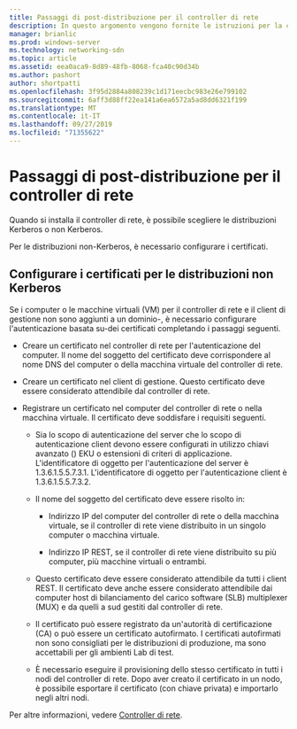 ```yaml
---
title: Passaggi di post-distribuzione per il controller di rete
description: In questo argomento vengono fornite le istruzioni per la configurazione dei certificati per le distribuzioni non Kerberos del controller di rete in Windows Server 2016 datacenter.
manager: brianlic
ms.prod: windows-server
ms.technology: networking-sdn
ms.topic: article
ms.assetid: eea0aca9-8d89-48fb-8068-fca40c90d34b
ms.author: pashort
author: shortpatti
ms.openlocfilehash: 3f95d2884a808239c1d171eecbc983e26e799102
ms.sourcegitcommit: 6aff3d88ff22ea141a6ea6572a5ad8dd6321f199
ms.translationtype: MT
ms.contentlocale: it-IT
ms.lasthandoff: 09/27/2019
ms.locfileid: "71355622"
---
```

# <a name="post-deployment-steps-for-network-controller"></a>Passaggi di post-distribuzione per il controller di rete

Quando si installa il controller di rete, è possibile scegliere le distribuzioni Kerberos o non Kerberos.

Per le distribuzioni non\-Kerberos, è necessario configurare i certificati.

## <a name="configure-certificates-for-non-kerberos-deployments"></a>Configurare i certificati per le distribuzioni non Kerberos

Se i computer o le macchine virtuali \(VM\) per il controller di rete e il client di gestione non sono aggiunti a un dominio\-, è necessario configurare l'autenticazione basata su\-dei certificati completando i passaggi seguenti.

- Creare un certificato nel controller di rete per l'autenticazione del computer. Il nome del soggetto del certificato deve corrispondere al nome DNS del computer o della macchina virtuale del controller di rete.

- Creare un certificato nel client di gestione. Questo certificato deve essere considerato attendibile dal controller di rete.
  
- Registrare un certificato nel computer del controller di rete o nella macchina virtuale. Il certificato deve soddisfare i requisiti seguenti.
  
    -  Sia lo scopo di autenticazione del server che lo scopo di autenticazione client devono essere configurati in utilizzo chiavi avanzato \(\) EKU o estensioni di criteri di applicazione. L'identificatore di oggetto per l'autenticazione del server è 1.3.6.1.5.5.7.3.1. L'identificatore di oggetto per l'autenticazione client è 1.3.6.1.5.5.7.3.2.
  
    - Il nome del soggetto del certificato deve essere risolto in:
  
        - Indirizzo IP del computer del controller di rete o della macchina virtuale, se il controller di rete viene distribuito in un singolo computer o macchina virtuale.

        - Indirizzo IP REST, se il controller di rete viene distribuito su più computer, più macchine virtuali o entrambi.
  
    - Questo certificato deve essere considerato attendibile da tutti i client REST. Il certificato deve anche essere considerato attendibile dai computer host di bilanciamento del carico software (SLB) multiplexer (MUX) e da quelli a sud gestiti dal controller di rete.
  
    - Il certificato può essere registrato da un'autorità di certificazione (CA) o può essere un certificato autofirmato. I certificati autofirmati non sono consigliati per le distribuzioni di produzione, ma sono accettabili per gli ambienti Lab di test.
  
    - È necessario eseguire il provisioning dello stesso certificato in tutti i nodi del controller di rete. Dopo aver creato il certificato in un nodo, è possibile esportare il certificato (con chiave privata) e importarlo negli altri nodi.

Per altre informazioni, vedere [Controller di rete](Network-Controller.md).
